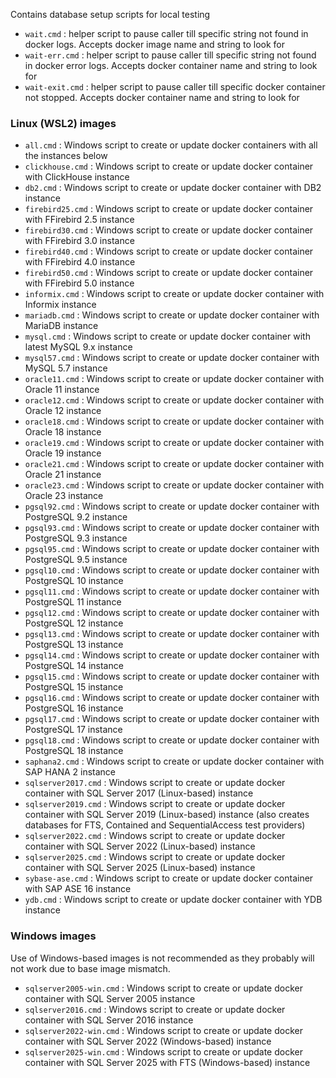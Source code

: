 Contains database setup scripts for local testing

- `wait.cmd` : helper script to pause caller till specific string not found in docker logs. Accepts docker image name and string to look for
- `wait-err.cmd` : helper script to pause caller till specific string not found in docker error logs. Accepts docker container name and string to look for
- `wait-exit.cmd` : helper script to pause caller till specific docker container not stopped. Accepts docker container name and string to look for

### Linux (WSL2) images

- `all.cmd` : Windows script to create or update docker containers with all the instances below
- `clickhouse.cmd` : Windows script to create or update docker container with ClickHouse instance
- `db2.cmd` : Windows script to create or update docker container with DB2 instance
- `firebird25.cmd` : Windows script to create or update docker container with FFirebird 2.5 instance
- `firebird30.cmd` : Windows script to create or update docker container with FFirebird 3.0 instance
- `firebird40.cmd` : Windows script to create or update docker container with FFirebird 4.0 instance
- `firebird50.cmd` : Windows script to create or update docker container with FFirebird 5.0 instance
- `informix.cmd` : Windows script to create or update docker container with Informix instance
- `mariadb.cmd` : Windows script to create or update docker container with MariaDB instance
- `mysql.cmd` : Windows script to create or update docker container with latest MySQL 9.x instance
- `mysql57.cmd` : Windows script to create or update docker container with MySQL 5.7 instance
- `oracle11.cmd` : Windows script to create or update docker container with Oracle 11 instance
- `oracle12.cmd` : Windows script to create or update docker container with Oracle 12 instance
- `oracle18.cmd` : Windows script to create or update docker container with Oracle 18 instance
- `oracle19.cmd` : Windows script to create or update docker container with Oracle 19 instance
- `oracle21.cmd` : Windows script to create or update docker container with Oracle 21 instance
- `oracle23.cmd` : Windows script to create or update docker container with Oracle 23 instance
- `pgsql92.cmd` : Windows script to create or update docker container with PostgreSQL 9.2 instance
- `pgsql93.cmd` : Windows script to create or update docker container with PostgreSQL 9.3 instance
- `pgsql95.cmd` : Windows script to create or update docker container with PostgreSQL 9.5 instance
- `pgsql10.cmd` : Windows script to create or update docker container with PostgreSQL 10 instance
- `pgsql11.cmd` : Windows script to create or update docker container with PostgreSQL 11 instance
- `pgsql12.cmd` : Windows script to create or update docker container with PostgreSQL 12 instance
- `pgsql13.cmd` : Windows script to create or update docker container with PostgreSQL 13 instance
- `pgsql14.cmd` : Windows script to create or update docker container with PostgreSQL 14 instance
- `pgsql15.cmd` : Windows script to create or update docker container with PostgreSQL 15 instance
- `pgsql16.cmd` : Windows script to create or update docker container with PostgreSQL 16 instance
- `pgsql17.cmd` : Windows script to create or update docker container with PostgreSQL 17 instance
- `pgsql18.cmd` : Windows script to create or update docker container with PostgreSQL 18 instance
- `saphana2.cmd` : Windows script to create or update docker container with SAP HANA 2 instance
- `sqlserver2017.cmd` : Windows script to create or update docker container with SQL Server 2017 (Linux-based) instance
- `sqlserver2019.cmd` : Windows script to create or update docker container with SQL Server 2019 (Linux-based) instance (also creates databases for FTS, Contained and SequentialAccess test providers)
- `sqlserver2022.cmd` : Windows script to create or update docker container with SQL Server 2022 (Linux-based) instance
- `sqlserver2025.cmd` : Windows script to create or update docker container with SQL Server 2025 (Linux-based) instance
- `sybase-ase.cmd` : Windows script to create or update docker container with SAP ASE 16 instance
- `ydb.cmd` : Windows script to create or update docker container with YDB instance

### Windows images

Use of Windows-based images is not recommended as they probably will not work due to base image mismatch.

- `sqlserver2005-win.cmd` : Windows script to create or update docker container with SQL Server 2005 instance
- `sqlserver2016.cmd` : Windows script to create or update docker container with SQL Server 2016 instance
- `sqlserver2022-win.cmd` : Windows script to create or update docker container with SQL Server 2022 (Windows-based) instance
- `sqlserver2025-win.cmd` : Windows script to create or update docker container with SQL Server 2025 with FTS (Windows-based) instance

